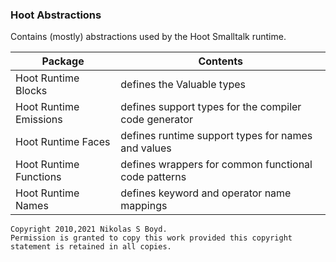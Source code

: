 ### Hoot Abstractions

Contains (mostly) abstractions used by the Hoot Smalltalk runtime.

| **Package** | **Contents** |
| ----------- | ------------ |
| Hoot Runtime Blocks | defines the Valuable types |
| Hoot Runtime Emissions | defines support types for the compiler code generator |
| Hoot Runtime Faces | defines runtime support types for names and values |
| Hoot Runtime Functions | defines wrappers for common functional code patterns |
| Hoot Runtime Names | defines keyword and operator name mappings |


```
Copyright 2010,2021 Nikolas S Boyd.
Permission is granted to copy this work provided this copyright statement is retained in all copies.
```
